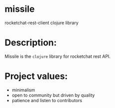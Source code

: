 # missile
rocketchat-rest-client clojure library


# Description:

Missile is the `clojure` library for rocketchat rest API.


# Project values:

- minimalism
- open to community but driven by quality
- patience and listen to contributors
